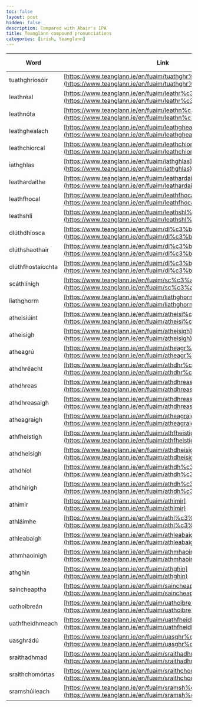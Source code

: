 ```yaml
---
toc: false
layout: post
hidden: false
description: Compared with Abair's IPA
title: Teanglann compound pronunciations
categories: [irish, teanglann]
---
```


| Word              | Link                                                                                                                           | Compound           | Ulster               | Connacht             | Munster              | Ulster (Abair IPA)    | Connact (Abair IPA)  | Munster (Abair IPA)   | Speaker Ulster | Speaker Connacht | Speaker Munster |
| ----------------- | ------------------------------------------------------------------------------------------------------------------------------ | ------------------ | -------------------- | -------------------- | -------------------- | --------------------- | -------------------- | --------------------- | -------------- | ---------------- | --------------- |
| tuathghríosóir    | [https://www.teanglann.ie/en/fuaim/tuathghr%c3%ados%c3%b3ir](https://www.teanglann.ie/en/fuaim/tuathghr%c3%ados%c3%b3ir)       | tuath+ghríosóir    | ˈtˠuahəˈɾʲiːsˠəɾʲ    | ˈtˠuˈʝiːsˠoːɾʲ       | ˈtˠuəʝɾʲiːˈsˠoːɾʲ    | ˈtˠuajɾʲisˠoɾʲ        | ˈtˠuəˈjɾʲiːsˠoːɾʲ    | ˈtˠuəjɾʲiːˈsˠoːɾʲ     |                |                  |                 |
| leathréal         | [https://www.teanglann.ie/en/fuaim/leathr%c3%a9al](https://www.teanglann.ie/en/fuaim/leathr%c3%a9al)                           | leath+réal         | ˈʟʲaɾ̥ˠeːʟˠ          |                      |                      | ˈʟʲaˈɾˠeːʟˠ           | ˈʟʲaˈɾˠeːʟˠ          | ˈlʲaˈɾˠeːlˠ           |                |                  |                 |
| leathnóta         | [https://www.teanglann.ie/en/fuaim/leathn%c3%b3ta](https://www.teanglann.ie/en/fuaim/leathn%c3%b3ta)                           | leath+nóta         | ˈʟʲaˌɴ̥ˠoːtˠə        |                      |                      | ˈʟʲaˈɴˠoːtˠə          | ˈʟʲaˈɴˠoːtˠə         | ˈlʲaˈnˠoːtˠə          |                |                  |                 |
| leathghealach     | [https://www.teanglann.ie/en/fuaim/leathghealach](https://www.teanglann.ie/en/fuaim/leathghealach)                             | leath+ghealach     | ˈʟʲaˈçaʟˠəx          |                      | ˈlʲaʝaˈlˠɑx          | ˈʟʲaˈjaʟˠəh           | ˈʟʲaˈjaʟˠəx          | ˈlʲajəˈlˠax           |                |                  |                 |
| leathchiorcal     | [https://www.teanglann.ie/en/fuaim/leathchiorcal](https://www.teanglann.ie/en/fuaim/leathchiorcal)                             | leath+chiorcal     | ˈʟʲaˈçoɾˠkˠəʟˠ       | ˈʟʲaˈçoɾˠkˠəʟˠ       |                      | ˈʟʲaˈçiɾˠkˠəʟˠ        | ˈʟʲaˈçiɾˠkˠəʟˠ       | ˈlʲaˈçiɾˠkˠəʟˠ        |                |                  |                 |
| iathghlas         | [https://www.teanglann.ie/en/fuaim/iathghlas](https://www.teanglann.ie/en/fuaim/iathghlas)                                     | iath+ghlas         | iəxʟˠasˠ             | ˈiəɣʟˠasˠ            | iəˈɣlˠɑsˠ            | ˈiəhɣʟˠəsˠ            | ˈiəhɣʟˠəsˠ           | ˈiəhɣlˠəsˠ            |                |                  |                 |
| leathardaithe     | [https://www.teanglann.ie/en/fuaim/leathardaithe](https://www.teanglann.ie/en/fuaim/leathardaithe)                             | leath+ardaithe     | ˈʟʲaˈaɾˠdˠiːhə       | ˈʟʲaˈaɾˠdˠiː         |                      | ˈʟʲaˈaɾˠdˠəhə         | ˈʟʲaˈaɾˠdˠəhə        | ˈlʲaˈaɾˠdˠəhə         |                |                  |                 |
| leathfhocal       | [https://www.teanglann.ie/en/fuaim/leathfhocal](https://www.teanglann.ie/en/fuaim/leathfhocal)                                 | leath+fhocal       |                      |                      |                      | ˈʟʲaˈhokˠəʟˠ          | ˈʟʲaˈokˠəʟˠ          | ˈlʲaˈokˠəlˠ           |                |                  |                 |
| leathshlí         | [https://www.teanglann.ie/en/fuaim/leathshl%c3%ad](https://www.teanglann.ie/en/fuaim/leathshl%c3%ad)                           | leath+shlí         | ˈʟʲaˈl̥ʲiː           | ʟʲaˈl̥ʲiː            | ˈlʲaˈl̥ʲiː           | ˈʟʲaˈhlʲi             | ˈʟʲaˈl̪ʲiː           | ˈlʲaˈʃlʲiː            |                |                  |                 |
| dlúthdhiosca      | [https://www.teanglann.ie/en/fuaim/dl%c3%bathdhiosca](https://www.teanglann.ie/en/fuaim/dl%c3%bathdhiosca)                     | dlúth+dhiosca      |                      |                      |                      | ˈdˠʟˠuːˈjisˠkˠə       | ˈdˠʟˠuːjisˠkˠə       | ˈdˠlˠuːˈjisˠkˠə       |                |                  |                 |
| dlúthshaothair    | [https://www.teanglann.ie/en/fuaim/dl%c3%bathshaothair](https://www.teanglann.ie/en/fuaim/dl%c3%bathshaothair)                 | dlúth+shaothair    | ˈdˠʟˠuːhiːhəɾʲ       | ˈdˠʟˠuːhiːhəɾʲ       |                      | ˈdˠʟˠuːˈhiːhəɾʲ       | ˈdˠʟˠuːˈhiːhəɾʲ      | ˈdˠlˠuːˈheːhəɾ        |                |                  |                 |
| dlúthfhostaíochta | [https://www.teanglann.ie/en/fuaim/dl%c3%bathfhosta%c3%adochta](https://www.teanglann.ie/en/fuaim/dl%c3%bathfhosta%c3%adochta) | dlúth+fhostaíochta | ˈdˠʟˠuːˈosˠtˠiəktˠə  |                      |                      | ˈdˠʟˠuːˈoˈsˠtˠiːɾˠtˠə | ˈdˠʟˠuːˈoˈsˠtˠiːxtˠə | ˈdˠlˠuːosˠˈtˠiəxtˠə   | \*ocht         |                  |                 |
| scáthlínigh       | [https://www.teanglann.ie/en/fuaim/sc%c3%a1thl%c3%adnigh](https://www.teanglann.ie/en/fuaim/sc%c3%a1thl%c3%adnigh)             | scáth+línigh       | ˈsˠkˠaːl̥ʲiːnʲiː     | ˈsˠkˠɑːlʲiːnʲə       | sˠkˠɑːˈlʲiːnʲiɟ      | ˈsˠkˠaːhlʲiːnʲə       | ˈsˠkˠɑːhlʲiːnʲə      | sˠkˠɑːˈhlʲiːnʲiɟ      |                |                  |                 |
| liathghorm        | [https://www.teanglann.ie/en/fuaim/liathghorm](https://www.teanglann.ie/en/fuaim/liathghorm)                                   | liath+ghorm        |                      |                      |                      | ˈʟʲiəˈɣoɾˠəmˠ         | ˈʟʲiəˈɣoɾˠəmˠ        | lʲiəɣoɾˠəmˠ           |                |                  |                 |
| atheisiúint       | [https://www.teanglann.ie/en/fuaim/atheisi%c3%baint](https://www.teanglann.ie/en/fuaim/atheisi%c3%baint)                       | ath+eisiúint       |                      |                      |                      | ˈaˈeʃuɴʲtʲ            | ˈaˈeʃuːnʲtʲ          | ˈaeˈʃuːnʲtʲ           |                |                  |                 |
| atheisigh         | [https://www.teanglann.ie/en/fuaim/atheisigh](https://www.teanglann.ie/en/fuaim/atheisigh)                                     | ath+eisigh         | ˈaˈheʃiː             |                      |                      | ˈaˈeʃiː               | ˈaˈeʃə               | ˈaˈeʃiɟ               |                |                  |                 |
| atheagrú          | [https://www.teanglann.ie/en/fuaim/atheagr%c3%ba](https://www.teanglann.ie/en/fuaim/atheagr%c3%ba)                             | ath+eagrú          | ˈaˈhagˠɾˠuː          |                      | aˌhagˠˈɾˠuː          | ˈaˈagˠɾˠuː            | ˈaˈagˠɾˠuː           | ˈaˌagˠəˈɾˠuː          |                |                  |                 |
| athdhréacht       | [https://www.teanglann.ie/en/fuaim/athdhr%c3%a9acht](https://www.teanglann.ie/en/fuaim/athdhr%c3%a9acht)                       | ath+dhréacht       | ˈaˈɾ̥ʲeːxtˠ          | ˈaˈɾʲeːxtˠ           | ɑˈʝɾʲeːxtˠ           | ˈaˈjɾʲeːxtˠ           | ˈaˈjɾʲeːxtˠ          | ˈaˈjɾʲeːxtˠ           |                |                  |                 |
| athdhreas         | [https://www.teanglann.ie/en/fuaim/athdhreas](https://www.teanglann.ie/en/fuaim/athdhreas)                                     | ath+dhreas         | ˈaˈhjɾʲasˠ           | ˈaɾʲasˠ              | ɑˈɾ̥ʲasˠ             | ˈaˈjɾʲasˠ             | ˈaˈjɾʲasˠ            | ˈaˈjɾʲasˠ             |                |                  |                 |
| athdhreasaigh     | [https://www.teanglann.ie/en/fuaim/athdhreasaigh](https://www.teanglann.ie/en/fuaim/athdhreasaigh)                             | ath+dhreasaigh     | ˈaiˈɾʲasˠiː          | ˈaˈvʲasˠə            | aˈhjasˠiɟ            | ˈaˈjɾʲasˠiː           | ˈaˈjɾʲasˠə           | ˈaˈjɾʲasˠiɟ           |                |                  |                 |
| atheagraigh       | [https://www.teanglann.ie/en/fuaim/atheagraigh](https://www.teanglann.ie/en/fuaim/atheagraigh)                                 | ath+eagraigh       | ˈaˈhagˠɾˠiː          | ˈaˈhagˠɾˠə           | ˈaˈhagˠɾˠiɟ          | ˈaˈagˠɾˠiː            | ˈaˈagˠɾˠə            | ˈaˈagˠəɾˠiɟ           |                |                  |                 |
| athfheistigh      | [https://www.teanglann.ie/en/fuaim/athfheistigh](https://www.teanglann.ie/en/fuaim/athfheistigh)                               | ath+fheistigh      |                      |                      |                      | ˈaˈeʃtʲiː             | ˈaˈeʃtʲə             | ˈaˈeʃtʲiɟ             |                |                  |                 |
| athdheisigh       | [https://www.teanglann.ie/en/fuaim/athdheisigh](https://www.teanglann.ie/en/fuaim/athdheisigh)                                 | ath+dheisigh       | ˈahˈjeʃiː            |                      | ɑˈjeʃiɟ              | ˈaˈjeʃə               | ˈaˈjeʃə              | ˈaˈjeʃiɟ              |                |                  |                 |
| athdhíol          | [https://www.teanglann.ie/en/fuaim/athdh%c3%adol](https://www.teanglann.ie/en/fuaim/athdh%c3%adol)                             | ath+dhíol          | ˈahˈjiːʟˠ            | ˈajiːʟˠ              | aˈjiəlˠ              | ˈaˈjiːʟˠ              | ˈaˈjiːʟˠ             | ˈaˈjiəlˠ              |                |                  |                 |
| athdhírigh        | [https://www.teanglann.ie/en/fuaim/athdh%c3%adrigh](https://www.teanglann.ie/en/fuaim/athdh%c3%adrigh)                         | ath+dhírigh        | ˈahjiːɾʲiː           |                      | aˈiːɾʲiɟ             | ˈaˈjiːɾʲiː            | ˈaˈjiːɾʲə            | ˈaˈjiːɾʲiɟ            |                |                  |                 |
| athimir           | [https://www.teanglann.ie/en/fuaim/athimir](https://www.teanglann.ie/en/fuaim/athimir)                                         | ath+imir           |                      |                      | aˈhimʲəɾʲ            | ˈaˈimʲəɾʲ             | ˈaˈimʲəɾʲ            | ˈaˈimʲəɾʲ             |                |                  |                 |
| athláimhe         | [https://www.teanglann.ie/en/fuaim/athl%c3%a1imhe](https://www.teanglann.ie/en/fuaim/athl%c3%a1imhe)                           | ath+láimhe         |                      |                      | aˈlˠɑːvʲə            | ˈaˈʟˠaːvʲə            | ˈaˌʟˠɑːvʲə           | ˈaˈlˠɑːvʲə            |                |                  |                 |
| athleabaigh       | [https://www.teanglann.ie/en/fuaim/athleabaigh](https://www.teanglann.ie/en/fuaim/athleabaigh)                                 | ath+leabaigh       | ˈaˈʟ̥ʲabˠiː          |                      | ɑˈlʲɑbˠiɟ            | ˈaˈʟʲabˠiː            | ˈaˈʟʲabˠə            | ˈaˈlʲabˠiɟ            |                |                  |                 |
| athmhaoinigh      | [https://www.teanglann.ie/en/fuaim/athmhaoinigh](https://www.teanglann.ie/en/fuaim/athmhaoinigh)                               | ath+mhaoinigh      | ˈaˈhwiːnʲiː          |                      | aˈvˠiːnʲiɟ           | ˈaˈwiːnʲiː            | ˈaˈwiːnʲə            | ˈaˈwiːnʲiɟ            |                |                  |                 |
| athghin           | [https://www.teanglann.ie/en/fuaim/athghin](https://www.teanglann.ie/en/fuaim/athghin)                                         | ath+ghin           | ˈaçinʲ               | ˈajinʲ               | ɑˈçjinʲ              | ˈaˈjinʲ               | ˈaˈjinʲədʲəx         | ˈaˈjinʲ               |                |                  |                 |
| saincheaptha      | [https://www.teanglann.ie/en/fuaim/saincheaptha](https://www.teanglann.ie/en/fuaim/saincheaptha)                               | sain+cheaptha      | ˈsˠanʲˈçapˠə         | ˈsˠanʲˈçapˠiː        | ˈsˠanʲˈçapəˠhə       | ˈsˠanʲˈçapˠhə         | ˈsˠanʲˈçapˠə         | ˈsˠanʲˈçapˠhə         |                |                  |                 |
| uathoibreán       | [https://www.teanglann.ie/en/fuaim/uathoibre%c3%a1n](https://www.teanglann.ie/en/fuaim/uathoibre%c3%a1n)                       | uath+oibreán       | u:ˈibʲɾʲaɴˠ          | ˈuˈəibʲɾʲɑːɴˠ        | ˈuːiˈbʲɾʲɑːnˠ        | ˈuahˈobʲɾʲaɴˠ         | ˈuəˈobʲɾʲɑːɴˠ        | ˈuəoˈbʲɾʲɑːnˠ         |                |                  |                 |
| uathfheidhmeach   | [https://www.teanglann.ie/en/fuaim/uathfheidhmeach](https://www.teanglann.ie/en/fuaim/uathfheidhmeach)                         | uath+fheidhmeach   | ˈu:ˈaimʲah           |                      | u:ˈaimʲəx            | ˈuahˈaimʲah           | ˈuəˈaimʲəx           | ˈuəˈaimʲəx            | \*uathoibreán  | \*uathoibreán    | \*uathoibreán   |
| uasghrádú         | [https://www.teanglann.ie/en/fuaim/uasghr%c3%a1d%c3%ba](https://www.teanglann.ie/en/fuaim/uasghr%c3%a1d%c3%ba)                 | uas+ghrádú         |                      |                      | uəsˠˈɾˠɑːdˠu         | ˈuəsˠˈɣɾˠaːdˠuː       | ˈuəsˠˈɣɾˠɑːdˠuː      | ˈuəsˠɣɾˠɑːˈdˠu        |                |                  |                 |
| sraithadhmad      | [https://www.teanglann.ie/en/fuaim/sraithadhmad](https://www.teanglann.ie/en/fuaim/sraithadhmad)                               | sraith+adhmad      | ˈsˠɾˠaˈhjemˠədˠ      | ˈsˠɾˠɑˈɑ:mˠədˠ       | sˠɾˠɑˈaimˠədˠ        | ˈsˠɾˠaiˈhjeːmˠədˠ     | ˈsˠɾˠahəmˠədˠ        | ˈsˠɾˠahəmˠədˠ         |                |                  |                 |
| sraithchomórtas   | [https://www.teanglann.ie/en/fuaim/sraithchom%c3%b3rtas](https://www.teanglann.ie/en/fuaim/sraithchom%c3%b3rtas)               | sraith+chomórtas   | ˈsˠɾˠaiˈhomˠoɾˠtˠəsˠ | ˈsˠɾˠɑˌxomˠoːɾˠtˠəsˠ | ˈsˠɾˠaxəˈmˠoːɾˠtˠəsˠ | ˈsˠɾˠaˈhomˠoɾˠtˠəsˠ   | ˈsˠɾˠaˌxomˠoːɾˠtˠəsˠ | ˌsˠɾˠahxəˈmˠoːɾˠtˠəsˠ |                |                  |                 |
| sramshúileach     | [https://www.teanglann.ie/en/fuaim/sramsh%c3%baileach](https://www.teanglann.ie/en/fuaim/sramsh%c3%baileach)                   | sram+shúileach     | ˈsˠɾˠɑmˠˈhuːlʲə      | ˈsˠɾˠɑmˠˈhuːlʲəx     | ˈsˠɾˠɑmˠˈhuːlʲəx     | ˈsˠɾˠamˠhuːlʲəh       | ˈsˠɾˠamˠhuːlʲəx      | sˠɾˠamˠˈhuːlʲəx       |                |                  |

